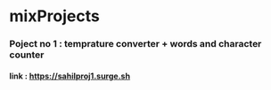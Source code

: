 # mixProjects
### Poject no 1 : temprature converter + words and character counter
#### link : https://sahilproj1.surge.sh
